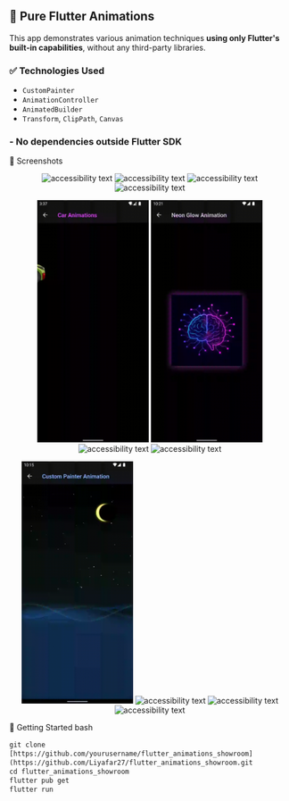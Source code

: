 ## 🎨 Pure Flutter Animations

This app demonstrates various animation techniques **using only Flutter's built-in capabilities**, without any third-party libraries.

### ✅ Technologies Used
- `CustomPainter`
- `AnimationController`
- `AnimatedBuilder`
- `Transform`, `ClipPath`, `Canvas`
### - No dependencies outside Flutter SDK
  
📸 Screenshots
<p align="center">
    <img src="https://github.com/Liyafar27/my_storage/blob/master/14.gif" width="200" alt="accessibility text">
    <img src="https://github.com/Liyafar27/my_storage/blob/master/9.gif" width="200" alt="accessibility text">
    <img src="https://github.com/Liyafar27/my_storage/blob/master/4.gif" width="200" alt="accessibility text">
    <img src="https://github.com/Liyafar27/my_storage/blob/master/45 (1).gif" width="200" alt="accessibility text">


<p align="center">
    <img src="https://github.com/Liyafar27/my_storage/blob/master/5.gif" width="200" alt="accessibility text">
    <img src="https://github.com/Liyafar27/my_storage/blob/master/8.gif" width="200" alt="accessibility text">
    <img src="https://github.com/Liyafar27/my_storage/blob/master/13.gif" width="200" alt="accessibility text">
    <img src="https://github.com/Liyafar27/my_storage/blob/master/44.gif" width="200" alt="accessibility text">
    

    
<p align="center">
    <img src="https://github.com/Liyafar27/my_storage/blob/master/7.gif" width="200" alt="accessibility text">
    <img src="https://github.com/Liyafar27/my_storage/blob/master/10.gif" width="200" alt="accessibility text">
    <img src="https://github.com/Liyafar27/my_storage/blob/master/1.gif" width="200" alt="accessibility text">
    <img src="https://github.com/Liyafar27/my_storage/blob/master/33.gif" width="200" alt="accessibility text">


🚀 Getting Started
bash
```
git clone [https://github.com/yourusername/flutter_animations_showroom](https://github.com/Liyafar27/flutter_animations_showroom.git
cd flutter_animations_showroom
flutter pub get
flutter run
```
